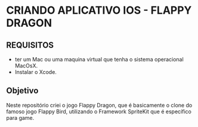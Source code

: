 # CRIANDO APLICATIVO IOS - FLAPPY DRAGON

## REQUISITOS

- ter um Mac ou uma maquina virtual que tenha o sistema operacional MacOsX.
- Instalar o Xcode.

## Objetivo

Neste repositório criei o jogo Flappy Dragon, que é basicamente o clone do famoso jogo
Flappy Bird, utilizando o Framework SpriteKit que é específico para game.
